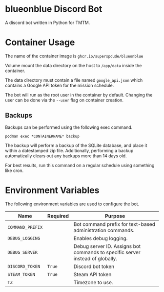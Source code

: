 # blueonblue Discord Bot
A discord bot written in Python for TMTM.

# Container Usage
The name of the container image is `ghcr.io/superxpdude/blueonblue`

Volume mount the data directory on the host to `/app/data` inside the container.

The data directory must contain a file named `google_api.json` which contains a Google API token for the mission schedule.

The bot will run as the root user in the container by default. Changing the user can be done via the `--user` flag on container creation.

## Backups
Backups can be performed using the following exec command.
```
podman exec *CONTAINERNAME* backup
```
The backup will perform a backup of the SQLite database, and place it within a datestamped zip file. Additionally, performing a backup automatically clears out any backups more than 14 days old.

For best results, run this command on a regular schedule using something like cron.

# Environment Variables
The following environment variables are used to configure the bot.

| Name | Required | Purpose |
|------|---------|---------|
| `COMMAND_PREFIX` | | Bot command prefix for text-based administration commands. |
| `DEBUG_LOGGING` | | Enables debug logging. |
| `DEBUG_SERVER` | | Debug server ID. Assigns bot commands to specific server instead of globally. |
| `DISCORD_TOKEN` | `True` | Discord bot token |
| `STEAM_TOKEN` | `True` | Steam API token |
| `TZ` | | Timezone to use. |
